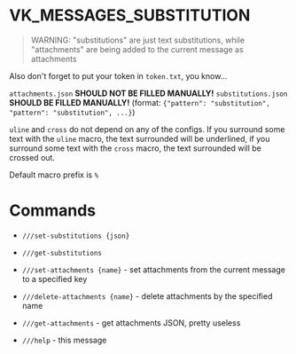 # VK_MESSAGES_SUBSTITUTION

> WARNING: "substitutions" are just text substitutions, while "attachments" are being added to the current message as attachments

Also don't forget to put your token in `token.txt`, you know...

`attachments.json` **SHOULD NOT BE FILLED MANUALLY!**
`substitutions.json` **SHOULD BE FILLED MANUALLY!** (format: `{"pattern": "substitution", "pattern": "substitution", ...}`)

`uline` and `cross` do not depend on any of the configs.
If you surround some text with the `uline` macro, the text surrounded will be underlined,
if you surround some text with the `cross` macro, the text surrounded will be crossed out.

Default macro prefix is `%`

# Commands

* `///set-substitutions {json}`
* `///get-substitutions`

* `///set-attachments {name}` - set attachments from the current message to a specified key
* `///delete-attachments {name}` - delete attachments by the specified name
* `///get-attachments` - get attachments JSON, pretty useless

* `///help` - this message
